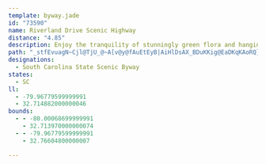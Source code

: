 ```yaml
---
template: byway.jade
id: "73590"
name: Riverland Drive Scenic Highway
distance: "4.85"
description: Enjoy the tranquility of stunningly green flora and hanging lichens as you journey across Charleston County on Riverland Drive.
path: "_stfEvuagN~Cjl@TjU_@~A[v@y@fAuEtEyB|AiHlDsAX_BDuKKig@EaDKqKAoRQ}Cr@gFQeBHeI`AoRxAaIx@_BbAY`@kDxCeGnD{X`TaGxFyCxDgLpWsC|DwCxCsBrAuIdEW?qHpAoMhAiDPoL~CaK~CiAN"
designations: 
  - South Carolina State Scenic Byway
states: 
  - SC
ll: 
  - -79.96779599999991
  - 32.714882000000046
bounds: 
  - - -80.00068699999991
    - 32.713970000000074
  - - -79.96779599999991
    - 32.76604800000007

---
```


